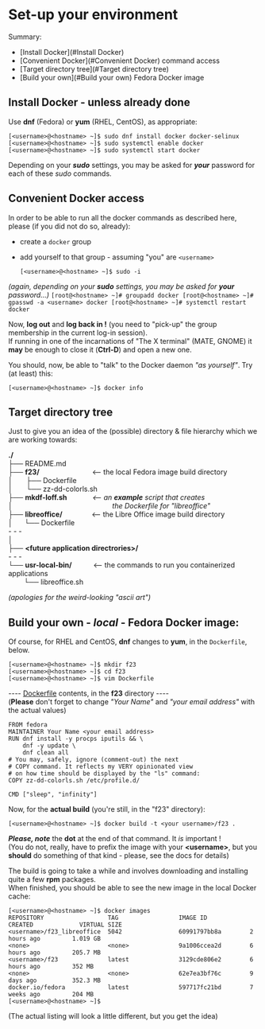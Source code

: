 ﻿# Set-up your environment
Summary:
- [Install Docker](#Install Docker)
- [Convenient Docker](#Convenient Docker) command access
- [Target directory tree](#Target directory tree)
- [Build your own](#Build your own) Fedora Docker image

## Install Docker - unless already done
Use **dnf** (Fedora) or **yum** (RHEL, CentOS), as appropriate:  
   ```
   [<username>@<hostname> ~]$ sudo dnf install docker docker-selinux
   [<username>@<hostname> ~]$ sudo systemctl enable docker
   [<username>@<hostname> ~]$ sudo systemctl start docker
   ```
Depending on your ***sudo*** settings, you may be asked for ***your*** password for each of these *sudo* commands.

## Convenient Docker access
In order to be able to run all the docker commands as described here, please (if you did not do so, already):
 * create a `docker` group
 * add yourself to that group - assuming "you" are `<username>` 

    ```
    [<username>@<hostname> ~]$ sudo -i
    ```
_(again, depending on your ***sudo*** settings, you may be asked for ***your*** password...)_
    ```
    [root@<hostname> ~]# groupadd docker
    [root@<hostname> ~]# gpasswd -a <username> docker
    [root@<hostname> ~]# systemctl restart docker
    ```
    
Now, **log out** and **log back in !** (you need to "pick-up" the group membership in the current log-in session).  
If running in one of the incarnations of "The X terminal" (MATE, GNOME) it **may** be enough to close it (**Ctrl-D**) and open a new one.  

You should, now, be able to "talk" to the Docker daemon _"as yourself"_. Try (at least) this:  

   ```
   [<username>@<hostname> ~]$ docker info
   ```
## Target directory tree
Just to give you an idea of the (possible) directory & file hierarchy which we are working towards:  

**./**  
├── README.md  
├── **f23/** &nbsp; &nbsp; &nbsp; &nbsp; &nbsp; &nbsp; &nbsp; &nbsp; &nbsp; &nbsp; &nbsp; &nbsp; &nbsp; <-- the local Fedora image build directory  
│ &nbsp; &nbsp; &nbsp; ├── Dockerfile  
│ &nbsp; &nbsp; &nbsp; └── zz-dd-colorls.sh  
├── **mkdf-loff.sh** &nbsp; &nbsp; &nbsp; &nbsp; &nbsp; &nbsp; _<-- an **example** script that creates_    
│ &nbsp; &nbsp; &nbsp; &nbsp; &nbsp; &nbsp;  &nbsp; &nbsp; &nbsp; &nbsp; &nbsp; &nbsp;  &nbsp; &nbsp; &nbsp; &nbsp; &nbsp; &nbsp;  &nbsp; &nbsp; &nbsp; &nbsp; &nbsp; &nbsp;  &nbsp; _the Dockerfile for "libreoffice"_  
├── **libreoffice/** &nbsp; &nbsp; &nbsp; &nbsp; &nbsp; &nbsp; &nbsp; <-- the Libre Office image build directory  
│ &nbsp; &nbsp; &nbsp;└── Dockerfile  
\- \- \-  
│  
├── **\<future application directrories>/**  
\- \- \-  
└── **usr-local-bin/** &nbsp; &nbsp; &nbsp; &nbsp; &nbsp; <-- the commands to run you containerized applications  
 &nbsp; &nbsp; &nbsp; &nbsp; └── libreoffice.sh
 
_(apologies for the weird-looking "ascii art")_


## Build your own - ***local*** - Fedora Docker image:
Of course, for RHEL and CentOS, **dnf** changes to **yum**, in the `Dockerfile`, below.
   ```
   [<username>@<hostname> ~]$ mkdir f23
   [<username>@<hostname> ~]$ cd f23
   [<username>@<hostname> ~]$ vim Dockerfile
   ```
---- [Dockerfile](f23/Dockerfile) contents, in the **f23** directory ----  
(**Please** don't forget to change _"Your Name"_ and _"your email address"_ with the actual values)
```
FROM fedora
MAINTAINER Your Name <your email address>
RUN dnf install -y procps iputils && \
	dnf -y update \
	dnf clean all
# You may, safely, ignore (comment-out) the next
# COPY command. It reflects my VERY opinionated view
# on how time should be displayed by the "ls" command:
COPY zz-dd-colorls.sh /etc/profile.d/

CMD ["sleep", "infinity"]
```
Now, for the **actual build** (you're still, in the "f23" directory):
   ```
   [<username>@<hostname> ~]$ docker build -t <your username>/f23 .
   ```
***Please, note*** the **dot** at the end of that command. It _is_ important !  
(You do not, really, have to prefix the image with your **\<username\>**, but you **should** do something of that kind - please, see the docs for details)

The build is going to take a while and involves downloading and installing quite a few __rpm__ packages.  
When finished, you should be able to see the new image in the local Docker cache:
```
[<username>@<hostname> ~]$ docker images
REPOSITORY                  TAG                 IMAGE ID            CREATED             VIRTUAL SIZE
<username>/f23_libreoffice  5042                60991797bb8a        2 hours ago         1.019 GB
<none>                      <none>              9a1006ccea2d        6 hours ago         205.7 MB
<username>/f23              latest              3129cde806e2        6 hours ago         352 MB
<none>                      <none>              62e7ea3bf76c        9 days ago          352.3 MB
docker.io/fedora            latest              597717fc21bd        7 weeks ago         204 MB
[<username>@<hostname> ~]$ 
```
(The actual listing will look a little different, but you get the idea)



